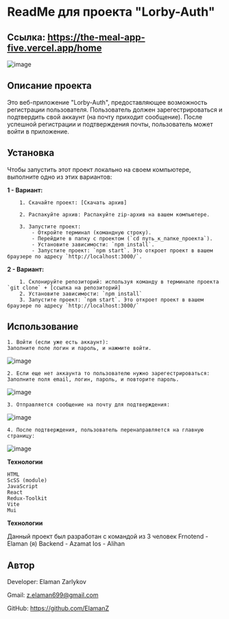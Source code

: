 # ReadMe для проекта "Lorby-Auth"

## Ссылка: https://the-meal-app-five.vercel.app/home

![image](https://github.com/ElamanZ/neobis-front-auth/assets/110537470/5d4620c4-59eb-4ded-a268-01ba82af73a3)



## Описание проекта

Это веб-приложение "Lorby-Auth", предоставляющее возможность регистрации пользователя.
Пользователь должен зарегестрироваться и подтвердить свой аккаунт (на почту приходит сообщение).
После успешной регистрации и подтверждения почты, пользователь может войти в приложение.

## Установка

Чтобы запустить этот проект локально на своем компьютере, выполните одно из этих вариантов:

**1 - Вариант:**

        1. Скачайте проект: [Скачать архив] 
  
        2. Распакуйте архив: Распакуйте zip-архив на вашем компьютере.
  
        3. Запустите проект:
            - Откройте терминал (командную строку).
            - Перейдите в папку с проектом (`cd путь_к_папке_проекта`).
            - Установите зависимости: `npm install`.
            - Запустите проект: `npm start`. Это откроет проект в вашем браузере по адресу `http://localhost:3000/`.

**2 - Вариант:**  

        1. Склонируйте репозиторий: используя команду в терминале проекта `git clone` + [ссылка на репозиторий]
        2. Установите зависимости: `npm install`
        3. Запустите проект: `npm start`. Это откроет проект в вашем браузере по адресу `http://localhost:3000/`

## Использование


    1. Войти (если уже есть аккаунт):
    Заполните поле логин и пароль, и нажмите войти.

![image](https://github.com/ElamanZ/neobis-front-auth/assets/110537470/2bbcc3b6-8ee8-4fb2-b9e7-65f82e00a530)


    2. Если еще нет аккаунта то пользователю нужно зарегестрироваться:
    Заполните поля email, логин, пароль, и повторите пароль.
    
![image](https://github.com/ElamanZ/neobis-front-auth/assets/110537470/ae963994-50e7-4c0b-a3a7-a32c3d6150e1)


    3. Отправляется сообщение на почту для подтверждения:

![image](https://github.com/ElamanZ/neobis-front-auth/assets/110537470/8d66cc09-a64b-4207-8f30-316e698218fc)


    4. После подтверждения, пользователь перенаправляется на главную страницу:

![image](https://github.com/ElamanZ/neobis-front-auth/assets/110537470/213ad151-f433-4084-956e-808fe162548d)


**Технологии**

    HTML
    ScSS (module)
    JavaScript
    React
    Redux-Toolkit
    Vite
    Mui

    
**Технологии**

  Данный проект был разработан с командой из 3 человек
  Frnotend - Elaman (я)
  Backend - Azamat
  Ios - Alihan

## Автор

   Developer: Elaman Zarlykov
   
   Gmail: z.elaman699@gmail.com
   
   GitHub: https://github.com/ElamanZ

